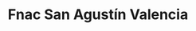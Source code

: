 ---
title: "Fnac San Agustín Valencia"
url: /valencia/fnac-san-agustin-valencia/
shop: electrónica
---